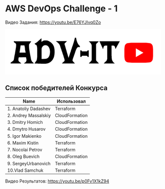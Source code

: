 # AWS DevOps Challenge - 1

Видео Задания: https://youtu.be/E76YJIvq0Zo

<img src="adv-it.png"><br>

## Список победителей Конкурса

| Name                   | Использовал    | 
|------------------------|----------------|
| 1. Anatoliy Dadashev   | Terraform      |
| 2. Andrey Massalskiy   | CloudFormation |
| 3. Dmitry Homich       | CloudFormation |
| 4. Dmytro Husarov      | CloudFormation |
| 5. Igor Makienko       | CloudFormation |
| 6. Maxim Kistin        | Terraform      |
| 7. Nocolai Petrov      | Terraform      |
| 8. Oleg Buevich        | CloudFormation |
| 9. SergeyUrbanovich    | Terraform      |
| 10.Vlad Samchuk        | Terraform      |

Видео Результатов: https://youtu.be/p0Fv1X1kZ94
